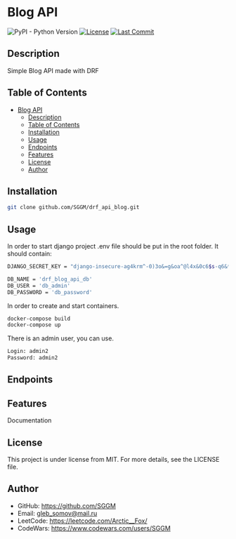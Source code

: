 # Blog API

![PyPI - Python Version](https://img.shields.io/pypi/pyversions/django)
[![License](https://img.shields.io/badge/license-MIT-blue.svg)](LICENSE)
[![Last Commit](https://img.shields.io/github/last-commit/SGGM/drf_api_blog.svg)](https://github.com/SGGM/drf_api_blog/commits/master)


## Description

Simple Blog API made with DRF

## Table of Contents

- [Blog API](#blog-api)
  - [Description](#description)
  - [Table of Contents](#table-of-contents)
  - [Installation](#installation)
  - [Usage](#usage)
  - [Endpoints](#endpoints)
  - [Features](#features)
  - [License](#license)
  - [Author](#author)


## Installation

```bash
git clone github.com/SGGM/drf_api_blog.git
```

## Usage

In order to start django project .env file should be put in the root folder.
It should contain:
```bash
DJANGO_SECRET_KEY = "django-insecure-ag4krm^-0)3o&=g&oa^@l4x&0c6$s-q6&*hgs&&auf^-5%i!mz"

DB_NAME = 'drf_blog_api_db'
DB_USER = 'db_admin'
DB_PASSWORD = 'db_password'
```

In order to create and start containers.

```bash
docker-compose build
docker-compose up
```

There is an admin user, you can use.

```bash
Login: admin2
Password: admin2
```

## Endpoints



## Features

Documentation 

## License

This project is under license from MIT. For more details, see the LICENSE file.

## Author

* GitHub: https://github.com/SGGM
* Email: gleb_somov@mail.ru
* LeetCode: https://leetcode.com/Arctic__Fox/
* CodeWars: https://www.codewars.com/users/SGGM